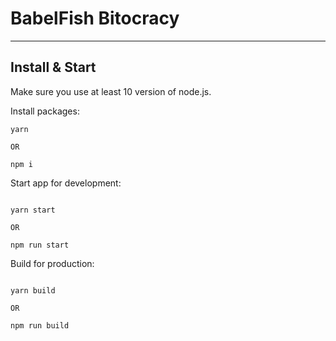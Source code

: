 # BabelFish Bitocracy

---

## Install & Start

Make sure you use at least 10 version of node.js.

Install packages:

```shell
yarn

OR

npm i
```

Start app for development:

```shell

yarn start

OR

npm run start
```

Build for production:

```shell

yarn build

OR

npm run build
```

